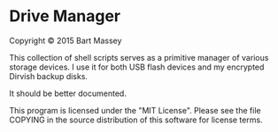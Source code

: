 # Drive Manager
Copyright © 2015 Bart Massey

This collection of shell scripts serves as a primitive
manager of various storage devices. I use it for both USB
flash devices and my encrypted Dirvish backup disks.

It should be better documented.

This program is licensed under the "MIT License".  Please
see the file COPYING in the source distribution of this
software for license terms.
